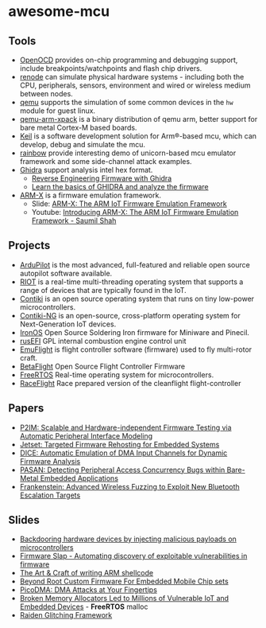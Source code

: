 # awesome-mcu

## Tools

- [OpenOCD](https://openocd.org/)  provides on-chip programming and debugging support, include breakpoints/watchpoints and flash chip drivers.
- [renode](https://renode.io/) can simulate physical hardware systems - including both the CPU, peripherals, sensors, environment and wired or wireless medium between nodes.
- [qemu](https://github.com/qemu/qemu) supports the simulation of some common devices in the `hw` module for guest linux.
- [qemu-arm-xpack](https://github.com/xpack-dev-tools/qemu-arm-xpack)  is a binary distribution of qemu arm, better support for bare metal Cortex-M based boards.
- [Keil](https://www2.keil.com/mdk5) is a software development solution for Arm®-based mcu, which can develop, debug and simulate the mcu.
- [rainbow](https://github.com/Ledger-Donjon/rainbow) provide interesting demo of unicorn-based mcu emulator framework and some side-channel attack examples.
- [Ghidra](https://github.com/NationalSecurityAgency/ghidra) support analysis intel hex format.
  - [Reverse Engineering Firmware with Ghidra](https://www.youtube.com/watch?v=4urMITJKQQs)
  - [Learn the basics of GHIDRA and analyze the firmware](https://www.cutawaysecurity.com/learning-ghidra-basics-analyzing-firmware/)
- [ARM-X](https://github.com/therealsaumil/armx) is a firmware emulation framework.
  - Slide: [ARM-X: The ARM IoT Firmware Emulation Framework](https://cyberweek.ae/materials/2019/D4%20TRACK%201%20-%20Introducing%20ARM-X%20%E2%80%93%20The%20ARM%20IoT%20Firmware%20Emulation%20Framework%20-%20Saumil%20Shah.pdf)
  - Youtube: [Introducing ARM-X: The ARM IoT Firmware Emulation Framework - Saumil Shah](https://www.youtube.com/watch?v=NVl6uJiEaoI)

## Projects

- [ArduPilot](https://github.com/ArduPilot/ardupilot) is the most advanced, full-featured and reliable open source autopilot software available.
- [RIOT](https://github.com/RIOT-OS/RIOT)  is a real-time multi-threading operating system that supports a range of devices that are typically found in the IoT.
- [Contiki](https://github.com/contiki-os/contiki)  is an open source operating system that runs on tiny low-power microcontrollers.
- [Contiki-NG](https://github.com/contiki-ng/contiki-ng)  is an open-source, cross-platform operating system for Next-Generation IoT devices.
- [IronOS](https://github.com/Ralim/IronOS)  Open Source Soldering Iron firmware for Miniware and Pinecil.
- [rusEFI](https://github.com/rusefi/rusefi) GPL internal combustion engine control unit
- [EmuFlight](https://github.com/emuflight/EmuFlight) is flight controller software (firmware) used to fly multi-rotor craft.
- [BetaFlight](https://github.com/betaflight/betaflight) Open Source Flight Controller Firmware
- [FreeRTOS](https://github.com/FreeRTOS/FreeRTOS-Kernel) Real-time operating system for microcontrollers.
- [RaceFlight](https://github.com/rs2k/raceflight)  Race prepared version of the cleanflight flight-controller

## Papers

- [P2IM: Scalable and Hardware-independent Firmware Testing via Automatic Peripheral Interface Modeling](https://www.usenix.org/conference/usenixsecurity20/presentation/feng)
- [Jetset: Targeted Firmware Rehosting for Embedded Systems](https://www.usenix.org/system/files/sec21fall-johnson.pdf)
- [DICE: Automatic Emulation of DMA Input Channels for Dynamic Firmware Analysis](https://arxiv.org/pdf/2007.01502.pdf)
- [PASAN: Detecting Peripheral Access Concurrency Bugs within Bare-Metal Embedded Applications](https://www.usenix.org/conference/usenixsecurity21/presentation/kim)
- [Frankenstein: Advanced Wireless Fuzzing to Exploit New Bluetooth Escalation Targets](https://www.usenix.org/conference/usenixsecurity20/presentation/ruge)

## Slides

- [Backdooring hardware devices by injecting malicious payloads on microcontrollers](https://media.defcon.org/DEF%20CON%2027/DEF%20CON%2027%20presentations/DEFCON-27-Sheila-A-Berta-Backdooring-hardware-devices-by-injecting-malicious-payloads-on-Microcontrollers.pdf)
- [Firmware Slap - Automating discovery of exploitable vulnerabilities in firmware](https://media.defcon.org/DEF%20CON%2027/DEF%20CON%2027%20presentations/DEFCON-27-Christopher-Roberts-Firmware-Slap.pdf)
- [The Art & Craft of writing ARM shellcode](https://cyberweek.ae/materials/2020/D1T3%20-%20Writing%20Bare-Metal%20ARM%20Shellcode.pdf)
- [Beyond Root Custom Firmware For Embedded Mobile Chip sets](https://media.defcon.org/DEF%20CON%2028/DEF%20CON%20Safe%20Mode%20presentations/DEF%20CON%20Safe%20Mode%20-%20Christopher%20Wade%20-%20Beyond%20Root%20Custom%20Firmware%20For%20Embedded%20Mobile%20Chipsets.pdf)
- [PicoDMA: DMA Attacks at Your Fingertips](http://i.blackhat.com/USA-19/Wednesday/us-19-Sandin-PicoDMA-DMA-Attacks-At-Your-Fingertips.pdf)
- [Broken Memory Allocators Led to Millions of Vulnerable IoT and Embedded Devices](http://i.blackhat.com/USA21/Wednesday-Handouts/us-21-Error-Badalloc-Broken-Memory-Allocators-Led-To-Millions-Of-Vulnerable-Iot-And-Embedded-Devices.pdf) - **FreeRTOS** malloc
- [Raiden Glitching Framework](http://i.blackhat.com/asia-20/Friday/asia-20-Wypych-Raiden-Glitching-Framework.pdf)

